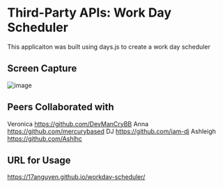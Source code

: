 # Third-Party APIs: Work Day Scheduler

This applicaiton was built using days.js to create a work day scheduler

## Screen Capture 
![image](https://user-images.githubusercontent.com/43556891/230556386-1a9641ce-ac61-4fc8-8018-2100cbd8f447.png)


## Peers Collaborated with
Veronica https://github.com/DevManCryBB 
Anna https://github.com/mercurybased 
DJ https://github.com/iam-dj 
Ashleigh https://github.com/Ashlhc

## URL for Usage
https://17anguyen.github.io/workday-scheduler/
